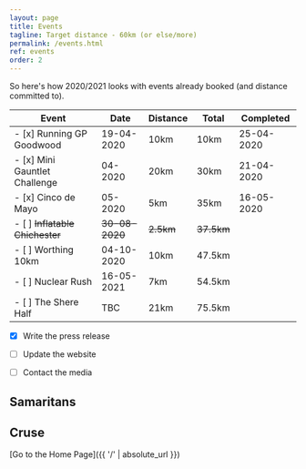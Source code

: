 ```yaml
---
layout: page
title: Events
tagline: Target distance - 60km (or else/more)
permalink: /events.html
ref: events
order: 2
---
```


So here's how 2020/2021 looks with events already booked (and distance committed to).

| Event | Date | Distance | Total | Completed |
| ---| ---| ---| ---| ---|
| - [x] Running GP Goodwood | 19-04-2020 | 10km | 10km | 25-04-2020 |
| - [x] Mini Gauntlet Challenge | 04-2020 | 20km | 30km | 21-04-2020 |
| - [x] Cinco de Mayo | 05-2020 | 5km | 35km | 16-05-2020 |
| - [ ] ~~Inflatable Chichester~~ | ~~30-08-2020~~| ~~2.5km~~ | ~~37.5km~~ |  |
| - [ ] Worthing 10km | 04-10-2020 | 10km | 47.5km |  |
| - [ ] Nuclear Rush | 16-05-2021 | 7km | 54.5km |  |
| - [ ] The Shere Half | TBC | 21km | 75.5km |  |

- [x] Write the press release
- [ ] Update the website
- [ ] Contact the media


## Samaritans

<div id="jg-widget-skeddy-samaritans-796"></div><script>(function(){var id="jg-widget-skeddy-samaritans-796",doc=document,pfx=(window.location.toString().indexOf("https")==0)?"https":"http";var el=doc.getElementById(id);if(el){var js=doc.createElement('script');js.src=pfx+"://widgets.justgiving.com/fundraisingpage/skeddy-samaritans?enc=ZT1qZy13aWRnZXQtc2tlZGR5LXNhbWFyaXRhbnMtNzk2Jnc9NDAwJmI9aW5uZXIsZG9uYXRlLGZ1bmRyYWlzZSZpYj10aXRsZSxwcm9ncmVzcyxyYWlzZWQsdGFyZ2V0";el.parentNode.insertBefore(js, el);}})();</script>

## Cruse

<div id="jg-widget-skeddy-cruse-332"></div><script>(function(){var id="jg-widget-skeddy-cruse-332",doc=document,pfx=(window.location.toString().indexOf("https")==0)?"https":"http";var el=doc.getElementById(id);if(el){var js=doc.createElement('script');js.src=pfx+"://widgets.justgiving.com/fundraisingpage/skeddy-cruse?enc=ZT1qZy13aWRnZXQtc2tlZGR5LWNydXNlLTMzMiZ3PTQwMCZiPWlubmVyLGRvbmF0ZSxmdW5kcmFpc2UmaWI9dGl0bGUsc3VtbWFyeSxwcm9ncmVzcyxyYWlzZWQsdGFyZ2V0";el.parentNode.insertBefore(js, el);}})();</script>

[Go to the Home Page]({{ '/' | absolute_url }})

